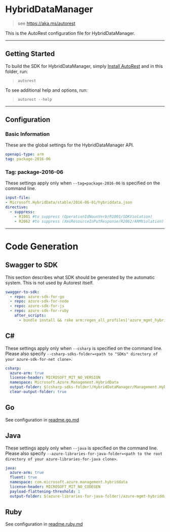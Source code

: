 # HybridDataManager

> see https://aka.ms/autorest

This is the AutoRest configuration file for HybridDataManager.



---
## Getting Started
To build the SDK for HybridDataManager, simply [Install AutoRest](https://aka.ms/autorest/install) and in this folder, run:

> `autorest`

To see additional help and options, run:

> `autorest --help`
---

## Configuration



### Basic Information
These are the global settings for the HybridDataManager API.

``` yaml
openapi-type: arm
tag: package-2016-06
```


### Tag: package-2016-06

These settings apply only when `--tag=package-2016-06` is specified on the command line.

``` yaml $(tag) == 'package-2016-06'
input-file:
- Microsoft.HybridData/stable/2016-06-01/hybriddata.json
directive:
  - suppress:
    - R1001 #to suppress (OperationIdNounVerb/R1001/SDKViolation)
    - R2062 #to suppress (XmsResourceInPutResponse/R2062/ARMViolation)
```

---
# Code Generation


## Swagger to SDK

This section describes what SDK should be generated by the automatic system.
This is not used by Autorest itself.

``` yaml $(swagger-to-sdk)
swagger-to-sdk:
  - repo: azure-sdk-for-go
  - repo: azure-sdk-for-node
  - repo: azure-sdk-for-js
  - repo: azure-sdk-for-ruby
    after_scripts:
      - bundle install && rake arm:regen_all_profiles['azure_mgmt_hybriddatamanager']
```


## C#

These settings apply only when `--csharp` is specified on the command line.
Please also specify `--csharp-sdks-folder=<path to "SDKs" directory of your azure-sdk-for-net clone>`.

``` yaml $(csharp)
csharp:
  azure-arm: true
  license-header: MICROSOFT_MIT_NO_VERSION
  namespace: Microsoft.Azure.Management.HybridData
  output-folder: $(csharp-sdks-folder)/HybridDataManager/Management.HybridData/Generated
  clear-output-folder: true
```

## Go

See configuration in [readme.go.md](./readme.go.md)

## Java

These settings apply only when `--java` is specified on the command line.
Please also specify `--azure-libraries-for-java-folder=<path to the root directory of your azure-libraries-for-java clone>`.

``` yaml $(java)
java:
  azure-arm: true
  fluent: true
  namespace: com.microsoft.azure.management.hybriddata
  license-header: MICROSOFT_MIT_NO_CODEGEN
  payload-flattening-threshold: 1
  output-folder: $(azure-libraries-for-java-folder)/azure-mgmt-hybriddatamanager
```
## Ruby

See configuration in [readme.ruby.md](./readme.ruby.md)
